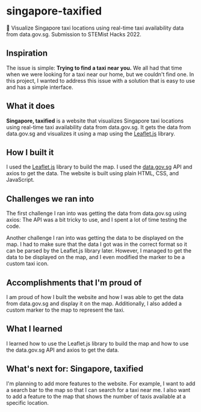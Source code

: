 # singapore-taxified
🚕 Visualize Singapore taxi locations using real-time taxi availability data from data.gov.sg. Submission to STEMist Hacks 2022.

## Inspiration
The issue is simple: **Trying to find a taxi near you.**
We all had that time when we were looking for a taxi near our home, but we couldn't find one. In this project, I wanted to address this issue with a solution that is easy to use and has a simple interface.

## What it does
**Singapore, taxified** is a website that visualizes Singapore taxi locations using real-time taxi availability data from data.gov.sg. It gets the data from data.gov.sg and visualizes it using a map using the [Leaflet.js](https://leafletjs.com/) library.

## How I built it
I used the [Leaflet.js](https://leafletjs.com/) library to build the map. I used the [data.gov.sg](https://data.gov.sg/) API and axios to get the data. The website is built using plain HTML, CSS, and JavaScript.

## Challenges we ran into
The first challenge I ran into was getting the data from data.gov.sg using axios: The API was a bit tricky to use, and I spent a lot of time testing the code.

Another challenge I ran into was getting the data to be displayed on the map. I had to make sure that the data I got was in the correct format so it can be parsed by the Leaflet.js library later. However, I managed to get the data to be displayed on the map, and I even modified the marker to be a custom taxi icon.

## Accomplishments that I'm proud of
I am proud of how I built the website and how I was able to get the data from data.gov.sg and display it on the map. Additionally, I also added a custom marker to the map to represent the taxi.

## What I learned
I learned how to use the Leaflet.js library to build the map and how to use the data.gov.sg API and axios to get the data.

## What's next for: Singapore, taxified
I'm planning to add more features to the website. For example, I want to add a search bar to the map so that I can search for a taxi near me. I also want to add a feature to the map that shows the number of taxis available at a specific location.